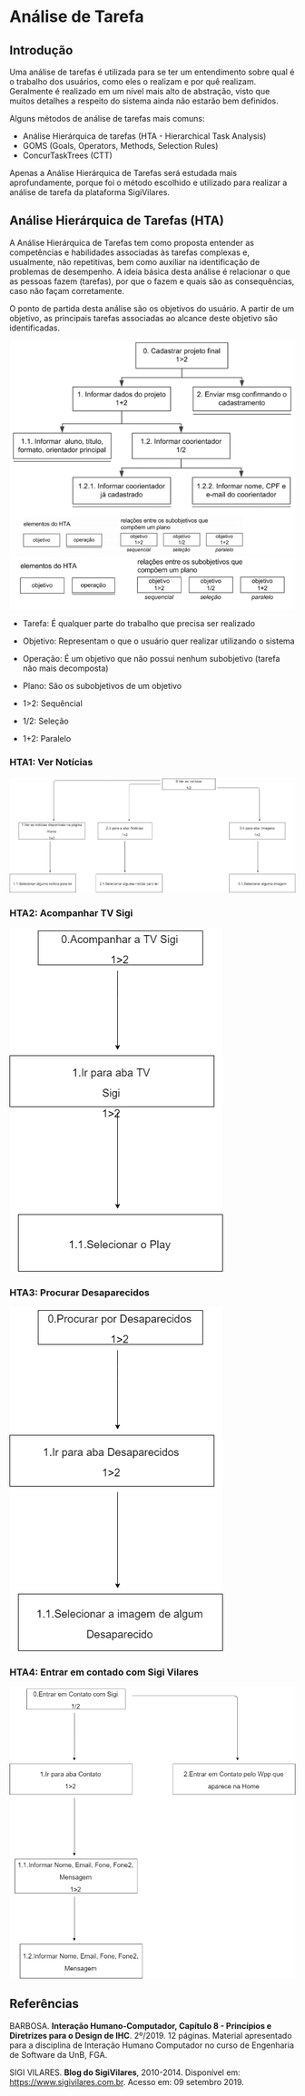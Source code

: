 # Análise de Tarefa

## Introdução

Uma análise de tarefas é utilizada para se ter um entendimento sobre qual é o trabalho dos usuários, como eles o realizam e por quê realizam. Geralmente é realizado em um nível mais alto de abstração, visto que muitos detalhes a respeito do sistema ainda não estarão bem definidos.

Alguns métodos de análise de tarefas mais comuns:

- Análise Hierárquica de tarefas (HTA - Hierarchical Task Analysis)
- GOMS (Goals, Operators, Methods, Selection Rules)
- ConcurTaskTrees (CTT)

Apenas a Análise Hierárquica de Tarefas será estudada mais aprofundamente, porque foi o método escolhido e utilizado para realizar a análise de tarefa da plataforma SigiVilares.

## Análise Hierárquica de Tarefas (HTA)

A Análise Hierárquica de Tarefas tem como proposta entender as competências e habilidades associadas às tarefas complexas e, usualmente, não repetitivas, bem como auxiliar na identificação de problemas de desempenho. A ideia básica desta análise é relacionar o que as pessoas fazem (tarefas), por que o fazem e quais são as consequências, caso não façam corretamente.

O ponto de partida desta análise são os objetivos do usuário. A partir de um objetivo, as principais tarefas associadas ao alcance deste objetivo são identificadas.

![HTAex1](images/exemplo_HTA.PNG)
![HTAex2](images/exemplo1.PNG)

- Tarefa: É qualquer parte do trabalho que precisa ser realizado

- Objetivo: Representam o que o usuário quer realizar utilizando o sistema

- Operação: É um objetivo que não possui nenhum subobjetivo (tarefa não mais decomposta)

- Plano: São os subobjetivos de um objetivo

- 1>2: Sequêncial

- 1/2: Seleção

- 1+2: Paralelo

### HTA1: Ver Notícias

![HTA1](images/Noticias.png)

### HTA2: Acompanhar TV Sigi

![HTA2](images/TVSigi.png)

### HTA3: Procurar Desaparecidos

![HTA3](images/Desaparecidos.png)

### HTA4: Entrar em contado com Sigi Vilares

![HTA4](images/contato.png)

## Referências

BARBOSA. **Interação Humano-Computador, Capítulo 8 - Princípios e Diretrizes para o Design de IHC**. 2º/2019. 12 páginas. Material apresentado para a disciplina de Interação Humano Computador no curso de Engenharia de Software da UnB, FGA.

SIGI VILARES. **Blog do SigiVilares**, 2010-2014. Disponível em: <https://www.sigivilares.com.br>. Acesso em: 09 setembro 2019.
